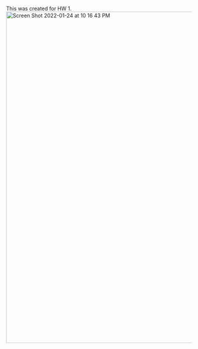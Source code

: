 This was created for HW 1.
<img width="898" alt="Screen Shot 2022-01-24 at 10 16 43 PM" src="https://user-images.githubusercontent.com/66752348/150905234-56d23a3c-5c1a-48e1-9bf8-6be90ae9f1b1.png">
